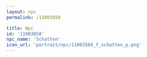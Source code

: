 ```yaml
---
layout: npc
permalink: /11003858

title: Npc
id: '11003858'
npc_name: 'Schatten'
icon_url: 'portrait/npc/11003584_f_schatten_p.png'
---
```

